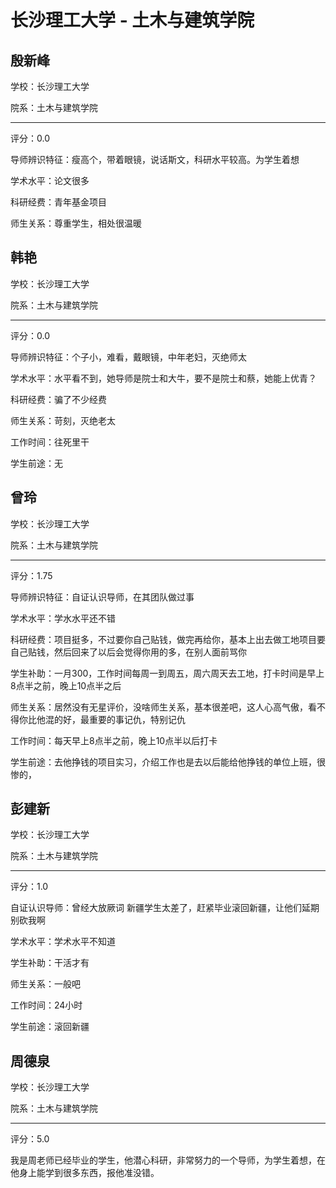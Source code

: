 # 长沙理工大学 - 土木与建筑学院

## 殷新峰

学校：长沙理工大学

院系：土木与建筑学院

* * *

评分：0.0

导师辨识特征：瘦高个，带着眼镜，说话斯文，科研水平较高。为学生着想

学术水平：论文很多

科研经费：青年基金项目

师生关系：尊重学生，相处很温暖

## 韩艳

学校：长沙理工大学

院系：土木与建筑学院

* * *

评分：0.0

导师辨识特征：个子小，难看，戴眼镜，中年老妇，灭绝师太

学术水平：水平看不到，她导师是院士和大牛，要不是院士和蔡，她能上优青？

科研经费：骗了不少经费

师生关系：苛刻，灭绝老太

工作时间：往死里干

学生前途：无

## 曾玲

学校：长沙理工大学

院系：土木与建筑学院

* * *

评分：1.75

导师辨识特征：自证认识导师，在其团队做过事

学术水平：学水水平还不错

科研经费：项目挺多，不过要你自己贴钱，做完再给你，基本上出去做工地项目要自己贴钱，然后回来了以后会觉得你用的多，在别人面前骂你

学生补助：一月300，工作时间每周一到周五，周六周天去工地，打卡时间是早上8点半之前，晚上10点半之后

师生关系：居然没有无星评价，没啥师生关系，基本很差吧，这人心高气傲，看不得你比他混的好，最重要的事记仇，特别记仇

工作时间：每天早上8点半之前，晚上10点半以后打卡

学生前途：去他挣钱的项目实习，介绍工作也是去以后能给他挣钱的单位上班，很惨的，

## 彭建新

学校：长沙理工大学

院系：土木与建筑学院

* * *

评分：1.0

自证认识导师：曾经大放厥词 新疆学生太差了，赶紧毕业滚回新疆，让他们延期别砍我啊

学术水平：学术水平不知道

学生补助：干活才有

师生关系：一般吧

工作时间：24小时

学生前途：滚回新疆

## 周德泉

学校：长沙理工大学

院系：土木与建筑学院

* * *

评分：5.0

我是周老师已经毕业的学生，他潜心科研，非常努力的一个导师，为学生着想，在他身上能学到很多东西，报他准没错。